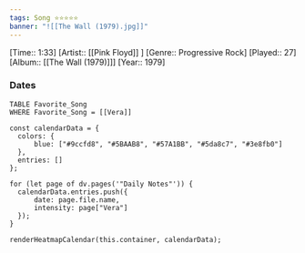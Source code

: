 ```yaml
---
tags: Song ⭐⭐⭐⭐⭐ 
banner: "![[The Wall (1979).jpg]]"
---
```

[Time:: 1:33]
[Artist:: [[Pink Floyd]] ]
[Genre:: Progressive Rock]
[Played:: 27]
[Album:: [[The Wall (1979)]]]
[Year:: 1979]
### Dates
````dataview
TABLE Favorite_Song
WHERE Favorite_Song = [[Vera]]
````

  ```dataviewjs
const calendarData = { 
	colors: { 
		blue: ["#9ccfd8", "#5BAAB8", "#57A1BB", "#5da8c7", "#3e8fb0"] 
	}, 
	entries: [] 
}; 

for (let page of dv.pages('"Daily Notes"')) { 
	calendarData.entries.push({ 
		date: page.file.name, 
		intensity: page["Vera"]
	}); 
} 

renderHeatmapCalendar(this.container, calendarData);
```
